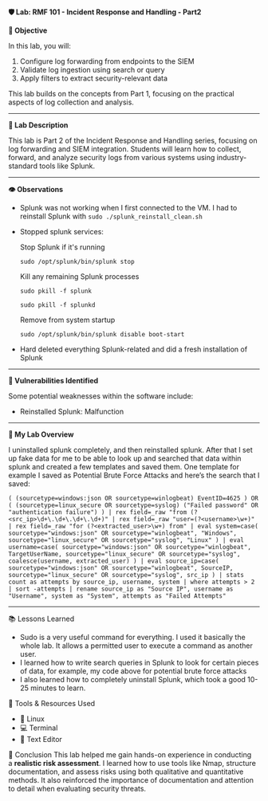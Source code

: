 **🛡️ Lab: RMF 101 - Incident Response and Handling - Part2**

**🎯 Objective**

In this lab, you will:

1. Configure log forwarding from endpoints to the SIEM
2. Validate log ingestion using search or query
3. Apply filters to extract security-relevant data

This lab builds on the concepts from Part 1, focusing on the practical aspects of log collection and analysis.

---

**🧪 Lab Description**

This lab is Part 2 of the Incident Response and Handling series, focusing on log forwarding and SIEM integration. Students will learn how to collect, forward, and analyze security logs from various systems using industry-standard tools like Splunk.

---

**👁️ Observations**

- Splunk was not working when I first connected to the VM. I had to reinstall Splunk with `sudo ./splunk_reinstall_clean.sh`
- Stopped splunk services:
    
    Stop Splunk if it's running
    
    `sudo /opt/splunk/bin/splunk stop`
    
    Kill any remaining Splunk processes
    
    `sudo pkill -f splunk`
    
    `sudo pkill -f splunkd`
    
    Remove from system startup
    
    `sudo /opt/splunk/bin/splunk disable boot-start`
    
- Hard deleted everything Splunk-related and did a fresh installation of Splunk

---

**🚨 Vulnerabilities Identified**

Some potential weaknesses within the software include:

- Reinstalled Splunk: Malfunction

---

**🧪 My Lab Overview**

I uninstalled splunk completely, and then reinstalled splunk. After that I set up fake data for me to be able to look up and searched that data within splunk and created a few templates and saved them. One template for example I saved as Potential Brute Force Attacks and here’s the search that I saved:

`(
(sourcetype=windows:json OR sourcetype=winlogbeat) EventID=4625
)
OR
(
(sourcetype=linux_secure OR sourcetype=syslog) ("Failed password" OR "authentication failure")
)
| rex field=_raw "from (?<src_ip>\d+\.\d+\.\d+\.\d+)"
| rex field=_raw "user=(?<username>\w+)"
| rex field=_raw "for (?<extracted_user>\w+) from"
| eval system=case(
sourcetype="windows:json" OR sourcetype="winlogbeat", "Windows",
sourcetype="linux_secure" OR sourcetype="syslog", "Linux"
)
| eval username=case(
sourcetype="windows:json" OR sourcetype="winlogbeat", TargetUserName,
sourcetype="linux_secure" OR sourcetype="syslog", coalesce(username, extracted_user)
)
| eval source_ip=case(
sourcetype="windows:json" OR sourcetype="winlogbeat", SourceIP,
sourcetype="linux_secure" OR sourcetype="syslog", src_ip
)
| stats count as attempts by source_ip, username, system
| where attempts > 2
| sort -attempts
| rename source_ip as "Source IP", username as "Username", system as "System", attempts as "Failed Attempts"`

---

📚 Lessons Learned

- Sudo is a very useful command for everything. I used it basically the whole lab. It allows a permitted user to execute a command as another user.
- I learned how to write search queries in Splunk to look for certain pieces of data, for example, my code above for potential brute force attacks
- I also learned how to completely uninstall Splunk, which took a good 10-25 minutes to learn.

🧰 Tools & Resources Used

- 🐧 Linux
- 💻 Terminal
- 📝 Text Editor

💭 Conclusion This lab helped me gain hands-on experience in conducting a **realistic risk assessment**. I learned how to use tools like Nmap, structure documentation, and assess risks using both qualitative and quantitative methods. It also reinforced the importance of documentation and attention to detail when evaluating security threats.